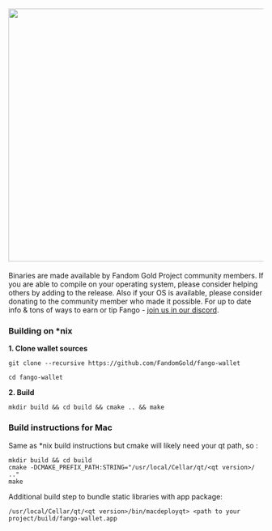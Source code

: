 <h1 align="center"><img title="The Long Night Is Coming" src="https://raw.githubusercontent.com/FandomGold/fango-wallet/master/src/images/splash.png" width="1800" height="500" ><img/></h1>

Binaries are made available by Fandom Gold Project community members. If you are able to compile on your operating system, please consider helping others by adding to the release. Also if your OS is available, please consider donating to the community member who made it possible. For up to date info & tons of ways to earn or tip Fango - [join us in our discord](http://discord.fandom.gold).


### Building on *nix

**1. Clone wallet sources**

```
git clone --recursive https://github.com/FandomGold/fango-wallet
```

```
cd fango-wallet
```

**2. Build**

```
mkdir build && cd build && cmake .. && make
```
### Build instructions for Mac
Same as *nix build instructions but cmake will likely need your qt path, so :
```
mkdir build && cd build
cmake -DCMAKE_PREFIX_PATH:STRING="/usr/local/Cellar/qt/<qt version>/ .."
make
```
Additional build step to bundle static libraries with app package:
```
/usr/local/Cellar/qt/<qt version>/bin/macdeployqt> <path to your project/build/fango-wallet.app
```
